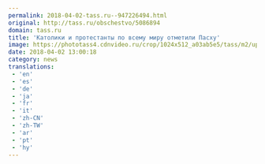 ```yaml
---
permalink: 2018-04-02-tass.ru--947226494.html
original: http://tass.ru/obschestvo/5086894
domain: tass.ru
title: 'Католики и протестанты по всему миру отметили Пасху'
image: https://phototass4.cdnvideo.ru/crop/1024x512_a03ab5e5/tass/m2/uploads/i/20180402/4675395.jpg
date: 2018-04-02 13:00:18
category: news
translations: 
 - 'en'
 - 'es'
 - 'de'
 - 'ja'
 - 'fr'
 - 'it'
 - 'zh-CN'
 - 'zh-TW'
 - 'ar'
 - 'pt'
 - 'hy'
---
```


